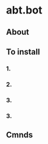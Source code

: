# abt.bot
<h2>About</h2>




<h2>To install</h2>
<h3>1. </h3> 
<h3>2. </h3> 
<h3>3. </h3> 
<h3>3. </h3> 





<h2>Cmnds</h2>

